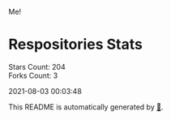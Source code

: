 Me!

# Respositories Stats
Stars Count: 204  
Forks Count: 3

2021-08-03 00:03:48  

This README is automatically generated by [🐰](https://github.com/rnitta/rnitta).
